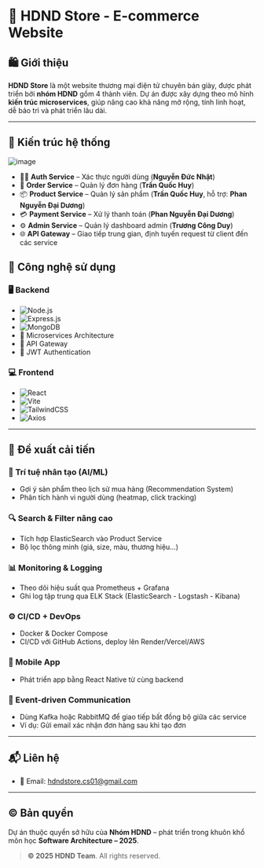 
# 👟 HDND Store - E-commerce Website

## 🛍️ Giới thiệu

**HDND Store** là một website thương mại điện tử chuyên bán giày, được phát triển bởi **nhóm HDND** gồm 4 thành viên. Dự án được xây dựng theo mô hình **kiến trúc microservices**, giúp nâng cao khả năng mở rộng, tính linh hoạt, dễ bảo trì và phát triển lâu dài.


---

## 🧱 Kiến trúc hệ thống
![image](https://github.com/user-attachments/assets/a68b9b0e-cc75-4374-accd-3eefc4387e54)
- 🧑‍💼 **Auth Service** – Xác thực người dùng (**Nguyễn Đức Nhật**)  
- 🛒 **Order Service** – Quản lý đơn hàng (**Trần Quốc Huy**)  
- 📦 **Product Service** – Quản lý sản phẩm (**Trần Quốc Huy**, hỗ trợ: **Phan Nguyễn Đại Dương**)  
- 💳 **Payment Service** – Xử lý thanh toán (**Phan Nguyễn Đại Dương**)  
- ⚙️ **Admin Service** – Quản lý dashboard admin (**Trương Công Duy**)  
- 🌐 **API Gateway** – Giao tiếp trung gian, định tuyến request từ client đến các service  

## 🧰 Công nghệ sử dụng

### 🖥️ Backend

- ![Node.js](https://img.shields.io/badge/Node.js-339933?logo=node.js&logoColor=white)
- ![Express.js](https://img.shields.io/badge/Express.js-000000?logo=express&logoColor=white)
- ![MongoDB](https://img.shields.io/badge/MongoDB-47A248?logo=mongodb&logoColor=white)
- 🧩 Microservices Architecture
- 🔀 API Gateway
- 🔐 JWT Authentication

### 💻 Frontend

- ![React](https://img.shields.io/badge/React-20232A?logo=react&logoColor=61DAFB)
- ![Vite](https://img.shields.io/badge/Vite-646CFF?logo=vite&logoColor=white)
- ![TailwindCSS](https://img.shields.io/badge/TailwindCSS-06B6D4?logo=tailwindcss&logoColor=white)
- ![Axios](https://img.shields.io/badge/Axios-5A29E4?logo=axios&logoColor=white)

---

## 🚀 Đề xuất cải tiến

### 🧠 Trí tuệ nhân tạo (AI/ML)

- Gợi ý sản phẩm theo lịch sử mua hàng (Recommendation System)
- Phân tích hành vi người dùng (heatmap, click tracking)

### 🔍 Search & Filter nâng cao

- Tích hợp ElasticSearch vào Product Service
- Bộ lọc thông minh (giá, size, màu, thương hiệu...)

### 📊 Monitoring & Logging

- Theo dõi hiệu suất qua Prometheus + Grafana
- Ghi log tập trung qua ELK Stack (ElasticSearch - Logstash - Kibana)

### ⚙️ CI/CD + DevOps

- Docker & Docker Compose
- CI/CD với GitHub Actions, deploy lên Render/Vercel/AWS

### 📱 Mobile App

- Phát triển app bằng React Native từ cùng backend

### 🔄 Event-driven Communication

- Dùng Kafka hoặc RabbitMQ để giao tiếp bất đồng bộ giữa các service
- Ví dụ: Gửi email xác nhận đơn hàng sau khi tạo đơn

---

## 📬 Liên hệ

- 📧 Email: hdndstore.cs01@gmail.com

---

## ©️ Bản quyền

Dự án thuộc quyền sở hữu của **Nhóm HDND** – phát triển trong khuôn khổ môn học **Software Architecture – 2025**.

> **© 2025 HDND Team**. All rights reserved.
